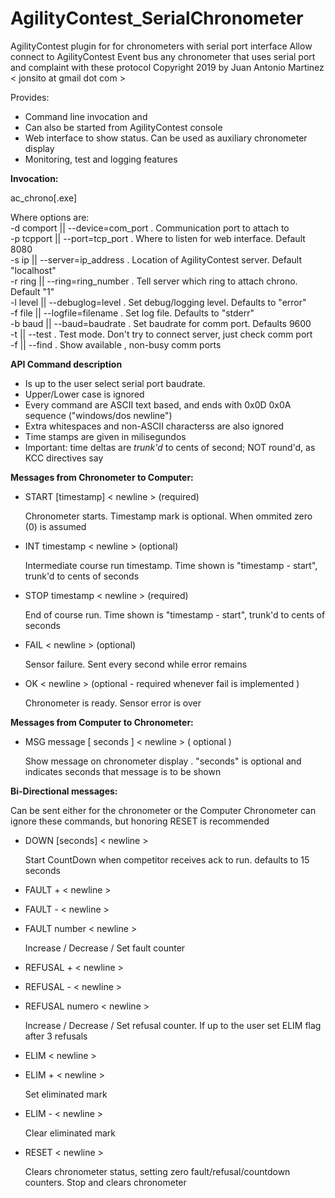 # AgilityContest_SerialChronometer

AgilityContest plugin for for chronometers with serial port interface
Allow connect to AgilityContest Event bus any chronometer that uses serial port and complaint with these protocol
Copyright 2019 by Juan Antonio Martinez < jonsito at gmail dot com >

Provides:
- Command line invocation and
- Can also be started from AgilityContest console
- Web interface to show status. Can be used as auxiliary chronometer display
- Monitoring, test and logging features

**Invocation:**

ac_chrono[.exe] <options><br/>

Where options are:<br/>
    -d comport || --device=com_port .     Communication port to attach to<br/>
    -p tcpport || --port=tcp_port .   Where to listen for web interface. Default 8080<br/>
    -s ip || --server=ip_address .  Location of AgilityContest server. Default "localhost"<br/>
    -r ring || --ring=ring_number . Tell server which ring to attach chrono. Default "1"<br/>
    -l level || --debuglog=level .  Set debug/logging level. Defaults to "error"<br/>
    -f file || --logfile=filename . Set log file. Defaults to "stderr"<br/>
    -b baud || --baud=baudrate .    Set baudrate for comm port. Defaults 9600<br/>
    -t || --test .  Test mode. Don't try to connect server, just check comm port<br/>
    -f || --find .  Show available , non-busy comm ports<br/>

**API Command description**
- Is up to the user select serial port baudrate. 
- Upper/Lower case is ignored
- Every command are ASCII text based, and ends with 0x0D 0x0A sequence ("windows/dos newline")
- Extra whitespaces and non-ASCII characterss are also ignored
- Time stamps are given in milisegundos
- Important: time deltas are _trunk'd_ to cents of second; NOT round'd, as KCC directives say

**Messages from Chronometer to Computer:**

* START [timestamp] < newline > (required) 

    Chronometer starts. Timestamp mark is optional. When ommited zero (0) is assumed
* INT timestamp < newline > (optional) 

    Intermediate course run timestamp. Time shown is "timestamp - start", trunk'd to cents of seconds
    
* STOP timestamp < newline > (required)

    End of course run. Time shown is "timestamp - start", trunk'd to cents of seconds
    
* FAIL < newline > (optional)

    Sensor failure. Sent every second while error remains
    
* OK < newline > (optional - required whenever fail is implemented )

    Chronometer is ready. Sensor error is over

**Messages from Computer to Chronometer:**

* MSG message [ seconds ] < newline > ( optional )

    Show message on chronometer display . "seconds" is optional and indicates seconds that message is to be shown

**Bi-Directional messages:**

Can be sent either for the chronometer or the Computer
Chronometer can ignore these commands, but honoring RESET is recommended

* DOWN [seconds] < newline >

    Start CountDown when competitor receives ack to run. defaults to 15 seconds

* FAULT + < newline >
* FAULT - < newline >
* FAULT number < newline >

    Increase / Decrease / Set fault counter

* REFUSAL + < newline >
* REFUSAL - < newline >
* REFUSAL numero < newline >

    Increase / Decrease / Set refusal counter. If up to the user set ELIM flag after 3 refusals

* ELIM < newline >
* ELIM + < newline >

    Set eliminated mark

* ELIM - < newline >

    Clear eliminated mark

* RESET < newline > 

    Clears chronometer status, setting zero fault/refusal/countdown counters. Stop and clears chronometer